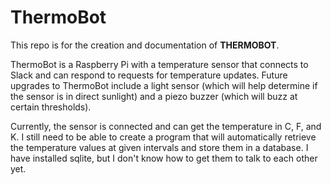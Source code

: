 # ThermoBot

This repo is for the creation and documentation of **THERMOBOT**.

ThermoBot is a Raspberry Pi with a temperature sensor that connects to Slack and can respond to requests for temperature updates. Future upgrades to ThermoBot include a light sensor (which will help determine if the sensor is in direct sunlight) and a piezo buzzer (which will buzz at certain thresholds).

Currently, the sensor is connected and can get the temperature in C, F, and K. I still need to be able to create a program that will automatically retrieve the temperature values at given intervals and store them in a database. I have installed sqlite, but I don't know how to get them to talk to each other yet.
